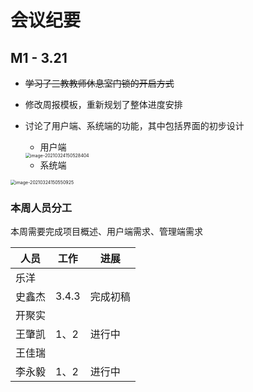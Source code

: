 # 会议纪要



## M1 - 3.21

* ~~学习了三教教师休息室门锁的开启方式~~

* 修改周报模板，重新规划了整体进度安排

* 讨论了用户端、系统端的功能，其中包括界面的初步设计

  * 用户端

  <img src="Meetings.assets/image-20210324150528404.png" alt="image-20210324150528404" style="zoom:50%;" />
  
  * 系统端

<img src="Meetings.assets/image-20210324150550925.png" alt="image-20210324150550925" style="zoom:50%;" />



### 本周人员分工

本周需要完成项目概述、用户端需求、管理端需求

| 人员   | 工作  | 进展     |
| ------ | ----- | -------- |
| 乐洋   |       |          |
| 史鑫杰 | 3.4.3 | 完成初稿 |
| 开聚实 |       |          |
| 王肇凯 | 1、2  | 进行中   |
| 王佳瑞 |       |          |
| 李永毅 | 1、2  | 进行中   |

